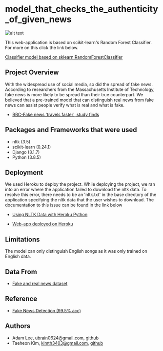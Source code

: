 # model_that_checks_the_authenticity_of_given_news

![alt text](https://assets.teenvogue.com/photos/5dae2cb156a2b0000860086a/16:9/w_2560%2Cc_limit/Pol_Fake-News_10-21_PROMO.jpg)

This web-application is based on scikit-learn's Random Forest Classifier.
For more on this click the link below.

[Classifier model based on sklearn RandomForestClassifier](https://scikit-learn.org/stable/modules/generated/sklearn.ensemble.RandomForestClassifier.html)


## Project Overview

With the widespread use of social media, so did the spread of fake news.
According to researchers from the Massachusetts Institute of Technology, fake news is more likely to be spread than their true counterpart.
We believed that a pre-trained model that can distinguish real news from fake news can assist people verify what is real and what is fake.

*   [BBC-Fake news 'travels faster', study finds](https://www.bbc.com/news/technology-43344256)


## Packages and Frameworks that were used

*   nltk (3.5)
*   scikit-learn (0.24.1)
*   Django (3.1.7)
*   Python (3.8.5)


## Deployment

We used Heroku to deploy the project.
While deploying the project, we ran into an error where the application failed to download the nltk data.
To resolve this error, there needs to be an 'nltk.txt' in the base directory of the application specifying the nltk data that the user wishes to download.
The documentation to this issue can be found in the link below

*   [Using NLTK Data with Heroku Python](https://devcenter.heroku.com/articles/python-nltk)

*   [Web-app deployed on Heroku](https://check-if-news-is-fake.herokuapp.com/)


## Limitations

The model can only distinguish English songs as it was only trained on English data.


## Data From

*   [Fake and real news dataset](https://www.kaggle.com/clmentbisaillon/fake-and-real-news-dataset)


## Reference

*   [Fake News Detection (99.5% acc)](https://www.kaggle.com/sachinrajput17/fake-news-detection-99-5-acc)


## Authors

*   Adam Lee, ubrain0624@gmail.com, [github](https://github.com/yoonhoelee)
*   Taeheon Kim, kimth3403@gmail.com, [github](https://github.com/Kimtaeheon95)
